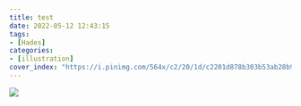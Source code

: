 ```yaml
---
title: test
date: 2022-05-12 12:43:15
tags: 
- [Hades]
categories:
- [illustration]
cover_index: "https://i.pinimg.com/564x/c2/20/1d/c2201d878b303b53ab28b97dfc8592b0.jpg"
---
```

![](https://i.pinimg.com/564x/3e/d6/e6/3ed6e614fd45e7195a429b44d643f433.jpg)

